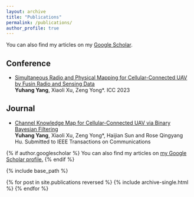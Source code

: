 ```yaml
---
layout: archive
title: "Publications"
permalink: /publications/
author_profile: true
---
```


  You can also find my articles on my [Google Scholar](https://scholar.google.com/citations?user=qIDX9aoAAAA).

## Conference
* [Simultaneous Radio and Physical Mapping
for Cellular-Connected UAV by Fusin
Radio and Sensing Data](..//files/a238-yang%20final.pdf)\
  **Yuhang Yang**, Xiaoli Xu, Zeng Yong*. ICC 2023

## Journal
* [Channel Knowledge Map for Cellular-Connected UAV via Binary Bayesian Filtering](https://arxiv.org/abs/2409.00016)\
  **Yuhang Yang**, Xiaoli Xu, Zeng Yong*, Haijian Sun and Rose Qingyang Hu. Submitted to IEEE Transactions on Communications

{% if author.googlescholar %}
  You can also find my articles on <u><a href="{{author.googlescholar}}">my Google Scholar profile</a>.</u>
{% endif %}

{% include base_path %}

{% for post in site.publications reversed %}
  {% include archive-single.html %}
{% endfor %}







